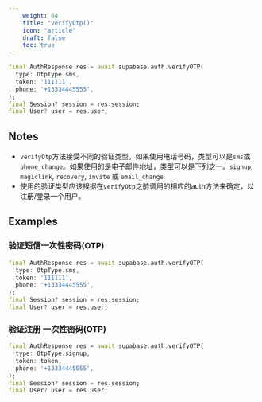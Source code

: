 ```yaml
---
    weight: 64
    title: "verifyOtp()"
    icon: "article"
    draft: false
    toc: true
---
```




```dart
final AuthResponse res = await supabase.auth.verifyOTP(
  type: OtpType.sms,
  token: '111111',
  phone: '+13334445555',
);
final Session? session = res.session;
final User? user = res.user;
```






## Notes

- `verifyOtp`方法接受不同的验证类型。如果使用电话号码，类型可以是`sms`或`phone_change`。如果使用的是电子邮件地址，类型可以是下列之一。`signup`, `magiclink`, `recovery`, `invite` 或 `email_change`.
- 使用的验证类型应该根据在`verifyOtp`之前调用的相应的auth方法来确定，以注册/登录一个用户。










## Examples

### 验证短信一次性密码(OTP)



```dart
final AuthResponse res = await supabase.auth.verifyOTP(
  type: OtpType.sms,
  token: '111111',
  phone: '+13334445555',
);
final Session? session = res.session;
final User? user = res.user;
```

### 验证注册 一次性密码(OTP)



```dart
final AuthResponse res = await supabase.auth.verifyOTP(
  type: OtpType.signup,
  token: token,
  phone: '+13334445555',
);
final Session? session = res.session;
final User? user = res.user;
```